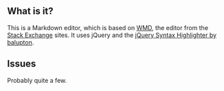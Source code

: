 ## What is it?

This is a Markdown editor, which is based on [WMD](http://github.com/innocead/wmd), the editor from the [Stack Exchange](stackexchange.com) sites. It uses jQuery and the [jQuery Syntax Highlighter by balupton](http://balupton.com/projects/jquery-syntaxhighlighter).

## Issues

Probably quite a few.